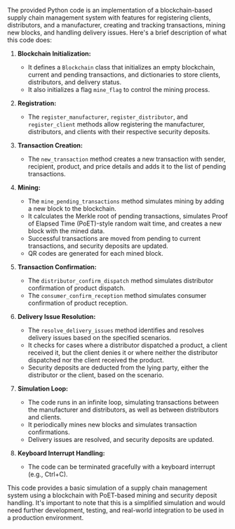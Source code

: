 The provided Python code is an implementation of a blockchain-based supply chain management system with features for registering clients, distributors, and a manufacturer, creating and tracking transactions, mining new blocks, and handling delivery issues. Here's a brief description of what this code does:

1. **Blockchain Initialization:**
   - It defines a `Blockchain` class that initializes an empty blockchain, current and pending transactions, and dictionaries to store clients, distributors, and delivery status.
   - It also initializes a flag `mine_flag` to control the mining process.

2. **Registration:**
   - The `register_manufacturer`, `register_distributor`, and `register_client` methods allow registering the manufacturer, distributors, and clients with their respective security deposits.

3. **Transaction Creation:**
   - The `new_transaction` method creates a new transaction with sender, recipient, product, and price details and adds it to the list of pending transactions.

4. **Mining:**
   - The `mine_pending_transactions` method simulates mining by adding a new block to the blockchain.
   - It calculates the Merkle root of pending transactions, simulates Proof of Elapsed Time (PoET)-style random wait time, and creates a new block with the mined data.
   - Successful transactions are moved from pending to current transactions, and security deposits are updated.
   - QR codes are generated for each mined block.

5. **Transaction Confirmation:**
   - The `distributor_confirm_dispatch` method simulates distributor confirmation of product dispatch.
   - The `consumer_confirm_reception` method simulates consumer confirmation of product reception.

6. **Delivery Issue Resolution:**
   - The `resolve_delivery_issues` method identifies and resolves delivery issues based on the specified scenarios.
   - It checks for cases where a distributor dispatched a product, a client received it, but the client denies it or where neither the distributor dispatched nor the client received the product.
   - Security deposits are deducted from the lying party, either the distributor or the client, based on the scenario.

7. **Simulation Loop:**
   - The code runs in an infinite loop, simulating transactions between the manufacturer and distributors, as well as between distributors and clients.
   - It periodically mines new blocks and simulates transaction confirmations.
   - Delivery issues are resolved, and security deposits are updated.

8. **Keyboard Interrupt Handling:**
   - The code can be terminated gracefully with a keyboard interrupt (e.g., Ctrl+C).

This code provides a basic simulation of a supply chain management system using a blockchain with PoET-based mining and security deposit handling. It's important to note that this is a simplified simulation and would need further development, testing, and real-world integration to be used in a production environment.
